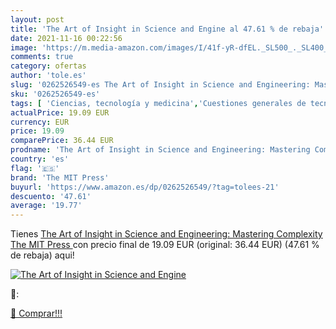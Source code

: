 ```yaml
---
layout: post
title: 'The Art of Insight in Science and Engine al 47.61 % de rebaja'
date: 2021-11-16 00:22:56
image: 'https://m.media-amazon.com/images/I/41f-yR-dfEL._SL500_._SL400_.jpg'
comments: true
category: ofertas
author: 'tole.es'
slug: '0262526549-es The Art of Insight in Science and Engineering: Mastering...'
sku: '0262526549-es'
tags: [ 'Ciencias, tecnología y medicina','Cuestiones generales de tecnología e ingeniería','Libros','Matemáticas','Matemáticas aplicadas','Tecnología e ingeniería','the mit press', ]
actualPrice: 19.09 EUR
currency: EUR
price: 19.09
comparePrice: 36.44 EUR
prodname: 'The Art of Insight in Science and Engineering: Mastering Complexity  The MIT Press '
country: 'es'
flag: '🇪🇸'
brand: 'The MIT Press'
buyurl: 'https://www.amazon.es/dp/0262526549/?tag=tolees-21'
descuento: '47.61'
average: '19.77'
---
```


Tienes [The Art of Insight in Science and Engineering: Mastering Complexity  The MIT Press ](https://www.amazon.es/dp/0262526549/?tag=tolees-21) con precio final de  19.09 EUR (original: 36.44 EUR) (47.61 %  de rebaja) aqui!

[![The Art of Insight in Science and Engine](https://m.media-amazon.com/images/I/41f-yR-dfEL._SL500_._SL400_.jpg)](https://www.amazon.es/dp/0262526549/?tag=tolees-21)

🔎:


[🛒 Comprar!!!](https://www.amazon.es/dp/0262526549/?tag=tolees-21)
